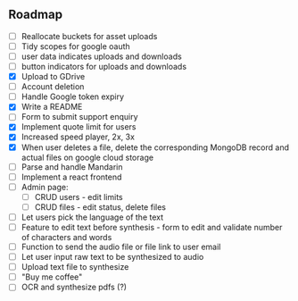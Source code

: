 ## Roadmap

- [ ] Reallocate buckets for asset uploads
- [ ] Tidy scopes for google oauth
- [ ] user data indicates uploads and downloads
- [ ] button indicators for uploads and downloads
- [x] Upload to GDrive
- [ ] Account deletion
- [ ] Handle Google token expiry
- [x] Write a README
- [ ] Form to submit support enquiry
- [x] Implement quote limit for users
- [x] Increased speed player, 2x, 3x
- [x] When user deletes a file, delete the corresponding MongoDB record and actual files on google cloud storage
- [ ] Parse and handle Mandarin
- [ ] Implement a react frontend
- [ ] Admin page:
  - [ ] CRUD users - edit limits
  - [ ] CRUD files - edit status, delete files
- [ ] Let users pick the language of the text
- [ ] Feature to edit text before synthesis - form to edit and validate number of characters and words
- [ ] Function to send the audio file or file link to user email
- [ ] Let user input raw text to be synthesized to audio
- [ ] Upload text file to synthesize
- [ ] "Buy me coffee"
- [ ] OCR and synthesize pdfs (?)
